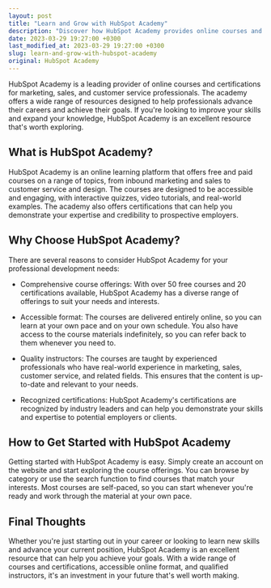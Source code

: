 ```yaml
---
layout: post
title: "Learn and Grow with HubSpot Academy"
description: "Discover how HubSpot Academy provides online courses and certifications for marketing, sales, and customer service professionals to improve their skills and advance their careers."
date: 2023-03-29 19:27:00 +0300
last_modified_at: 2023-03-29 19:27:00 +0300
slug: learn-and-grow-with-hubspot-academy
original: HubSpot Academy
---
```


HubSpot Academy is a leading provider of online courses and certifications for marketing, sales, and customer service professionals. The academy offers a wide range of resources designed to help professionals advance their careers and achieve their goals. If you're looking to improve your skills and expand your knowledge, HubSpot Academy is an excellent resource that's worth exploring.

## What is HubSpot Academy?

HubSpot Academy is an online learning platform that offers free and paid courses on a range of topics, from inbound marketing and sales to customer service and design. The courses are designed to be accessible and engaging, with interactive quizzes, video tutorials, and real-world examples. The academy also offers certifications that can help you demonstrate your expertise and credibility to prospective employers.

## Why Choose HubSpot Academy?

There are several reasons to consider HubSpot Academy for your professional development needs:

- Comprehensive course offerings: With over 50 free courses and 20 certifications available, HubSpot Academy has a diverse range of offerings to suit your needs and interests.

- Accessible format: The courses are delivered entirely online, so you can learn at your own pace and on your own schedule. You also have access to the course materials indefinitely, so you can refer back to them whenever you need to.

- Quality instructors: The courses are taught by experienced professionals who have real-world experience in marketing, sales, customer service, and related fields. This ensures that the content is up-to-date and relevant to your needs.

- Recognized certifications: HubSpot Academy's certifications are recognized by industry leaders and can help you demonstrate your skills and expertise to potential employers or clients.

## How to Get Started with HubSpot Academy

Getting started with HubSpot Academy is easy. Simply create an account on the website and start exploring the course offerings. You can browse by category or use the search function to find courses that match your interests. Most courses are self-paced, so you can start whenever you're ready and work through the material at your own pace.

## Final Thoughts

Whether you're just starting out in your career or looking to learn new skills and advance your current position, HubSpot Academy is an excellent resource that can help you achieve your goals. With a wide range of courses and certifications, accessible online format, and qualified instructors, it's an investment in your future that's well worth making.